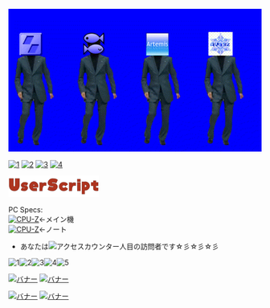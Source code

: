 [![新ADV島BB](image.gif)](https://github.com/Prince-of-sea/ONScripter_Multi_Converter/blob/main/README_cnvlist.md)

[![1](https://web.archive.org/web/20100522220543im_/http://dietnavi.com/banner/120-60-3.gif)](https://www.youtube.com/watch?v=dQw4w9WgXcQ)
[![2](http://www.gendama.jp/img/invitation_banner23.gif)](https://www.youtube.com/watch?v=E9de-cmycx8)
[![3](http://img.pointi.jp/bn/bn120_60.gif)](https://www.youtube.com/watch?v=eYuUAGXN0KM)
[![4](https://www.chobirich.com/img/mypage/introduse/friend_120_60_b.gif)](https://www.youtube.com/watch?v=LLFhKaqnWwk)

[![us](image2.png)](https://github.com/Prince-of-sea/UserscriptWorks_mk2)

PC Specs:<br>
[![CPU-Z](https://valid.x86.fr/cache/banner/izbfap-2.png)](https://valid.x86.fr/izbfap)←メイン機<br>
[![CPU-Z](https://valid.x86.fr/cache/banner/4y8zvh-2.png)](https://valid.x86.fr/4y8zvh)←ノート<br>

- あなたは![アクセスカウンター](http://www.rays-counter.com/d505_f7_022/6241f4e53c2ce/)人目の訪問者です☆彡☆彡☆彡<br>

![1](http://www.rays-counter.com/images/counter_01.gif)![2](http://www.rays-counter.com/images/counter_02.gif)![3](http://www.rays-counter.com/images/counter_03.gif)![4](http://www.rays-counter.com/images/counter_04.gif)![5](http://www.rays-counter.com/images/counter_05.gif) 


[![バナー](http://www.alcot.biz/img/alban_01.jpg)](http://www.alcot.biz/)
[![バナー](http://qoo.amusecraft.com/banner.jpg)](http://qoo.amusecraft.com/)

[![バナー](http://kai-soft.jp/images/kai_banner.jpg)](http://kai-soft.jp/)
[![バナー](http://www.acaciasoft.jp/acaciabn.png)](http://www.acaciasoft.jp/)